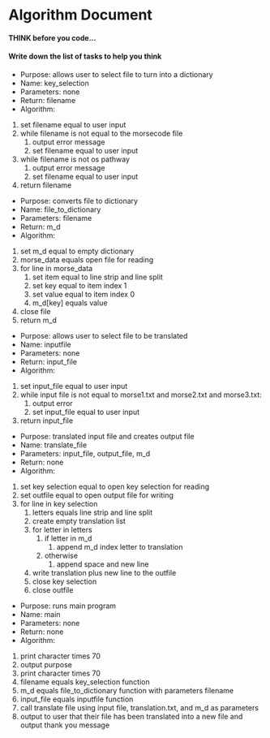 # Algorithm Document

#### THINK before you code...
#### Write down the list of tasks to help you think

* Purpose: allows user to select file to turn into a dictionary
* Name: key_selection
* Parameters: none
* Return: filename
* Algorithm:
1. set filename equal to user input
2. while filename is not equal to the morsecode file
   1. output error message
   2. set filename equal to user input
3. while filename is not os pathway
   1. output error message
   2. set filename equal to user input
4. return filename



* Purpose: converts file to dictionary
* Name: file_to_dictionary
* Parameters: filename
* Return: m_d
* Algorithm:
1. set m_d equal to empty dictionary
2. morse_data equals open file for reading
3. for line in morse_data
   1. set item equal to line strip and line split
   2. set key equal to item index 1
   3. set value equal to item index 0
   4. m_d[key] equals value
4. close file
5. return m_d


* Purpose: allows user to select file to be translated
* Name: inputfile
* Parameters: none
* Return: input_file
* Algorithm:
1. set input_file equal to user input
2. while input file is not equal to morse1.txt and morse2.txt and morse3.txt:
   1. output error
   2. set input_file equal to user input
3. return input_file



* Purpose: translated input file and creates output file
* Name: translate_file
* Parameters: input_file, output_file, m_d
* Return: none
* Algorithm:
1. set key selection equal to open key selection for reading
2. set outfile equal to open output file for writing
3. for line in key selection
   1. letters equals line strip and line split
   2. create empty translation list
   3. for letter in letters
      1. if letter in m_d
         1. append m_d index letter to translation
      2. otherwise
         1. append space and new line
   4. write translation plus new line to the outfile
   5. close key selection
   6. close outfile



* Purpose: runs main program
* Name: main
* Parameters:  none
* Return: none
* Algorithm: 
1. print character times 70
2. output purpose
3. print character times 70
4. filename equals key_selection function
5. m_d equals file_to_dictionary function with parameters filename
6. input_file equals inputfile function
7. call translate file using input file, translation.txt, and m_d as parameters
8. output to user that their file has been translated into a new file and output thank you message